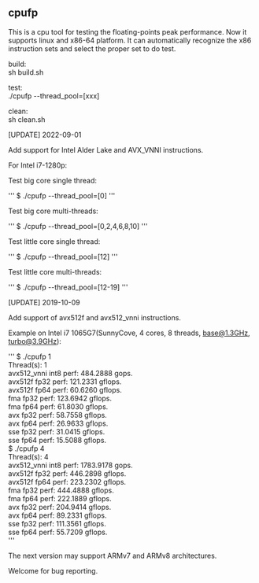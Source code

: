 ## cpufp

This is a cpu tool for testing the floating-points peak performance. Now it supports linux and x86-64 platform. It can automatically recognize the x86 instruction sets and select the proper set to do test.

build:  
sh build.sh

test:  
./cpufp --thread_pool=[xxx]

clean:  
sh clean.sh

[UPDATE] 2022-09-01

Add support for Intel Alder Lake and AVX_VNNI instructions.

For Intel i7-1280p:

Test big core single thread:

'''
$ ./cpufp --thread_pool=[0]
'''

Test big core multi-threads:

'''
$ ./cpufp --thread_pool=[0,2,4,6,8,10]
'''

Test little core single thread:

'''
$ ./cpufp --thread_pool=[12]
'''

Test little core multi-threads:

'''
$ ./cpufp --thread_pool=[12-19]
'''

[UPDATE] 2019-10-09  

Add support of avx512f and avx512_vnni instructions.

Example on Intel i7 1065G7(SunnyCove, 4 cores, 8 threads, base@1.3GHz, turbo@3.9GHz):

'''
$ ./cpufp 1  
Thread(s): 1  
avx512_vnni int8 perf: 484.2888 gops.  
avx512f fp32 perf: 121.2331 gflops.  
avx512f fp64 perf: 60.6260 gflops.  
fma fp32 perf: 123.6942 gflops.  
fma fp64 perf: 61.8030 gflops.  
avx fp32 perf: 58.7558 gflops.  
avx fp64 perf: 26.9633 gflops.  
sse fp32 perf: 31.0415 gflops.  
sse fp64 perf: 15.5088 gflops.  
$ ./cpufp 4  
Thread(s): 4  
avx512_vnni int8 perf: 1783.9178 gops.  
avx512f fp32 perf: 446.2898 gflops.  
avx512f fp64 perf: 223.2302 gflops.  
fma fp32 perf: 444.4888 gflops.  
fma fp64 perf: 222.1889 gflops.  
avx fp32 perf: 204.9414 gflops.  
avx fp64 perf: 89.2331 gflops.  
sse fp32 perf: 111.3561 gflops.  
sse fp64 perf: 55.7209 gflops.  
'''

The next version may support ARMv7 and ARMv8 architectures.  

Welcome for bug reporting.
